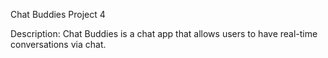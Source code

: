 Chat Buddies
Project 4

Description:
Chat Buddies is a chat app that allows users to have real-time conversations via chat.

